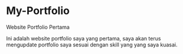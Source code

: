 # My-Portfolio
Website Portfolio Pertama

Ini adalah website portfolio saya yang pertama, saya akan terus mengupdate portfolio saya sesuai dengan skill yang yang saya kuasai.
